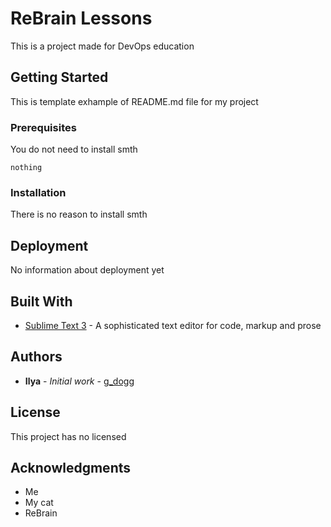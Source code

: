 # ReBrain Lessons
This is a project made for DevOps education

## Getting Started
This is template exhample of README.md file for my project

### Prerequisites

You do not need to install smth
```
nothing
```

### Installation
There is no reason to install smth


## Deployment

No information about deployment yet


## Built With
* [Sublime Text 3](www.sublimetext.com/3) - A sophisticated text editor for code, markup and prose

## Authors

* **Ilya** - *Initial work* - [g_dogg](https://github.com/g-dogg/rebrain-devops-task-checkout)

## License

This project has no licensed

## Acknowledgments

* Me
* My cat
* ReBrain